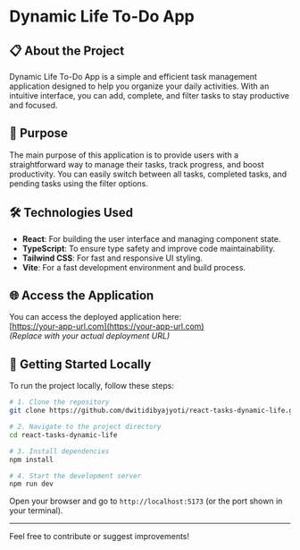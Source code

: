 # Dynamic Life To-Do App

## 📋 About the Project

Dynamic Life To-Do App is a simple and efficient task management application designed to help you organize your daily activities. With an intuitive interface, you can add, complete, and filter tasks to stay productive and focused.

## 🎯 Purpose

The main purpose of this application is to provide users with a straightforward way to manage their tasks, track progress, and boost productivity. You can easily switch between all tasks, completed tasks, and pending tasks using the filter options.

## 🛠️ Technologies Used

- **React**: For building the user interface and managing component state.
- **TypeScript**: To ensure type safety and improve code maintainability.
- **Tailwind CSS**: For fast and responsive UI styling.
- **Vite**: For a fast development environment and build process.

## 🌐 Access the Application

You can access the deployed application here:  
[https://your-app-url.com](https://your-app-url.com)  
*(Replace with your actual deployment URL)*

## 🚀 Getting Started Locally

To run the project locally, follow these steps:

```bash
# 1. Clone the repository
git clone https://github.com/dwitidibyajyoti/react-tasks-dynamic-life.git

# 2. Navigate to the project directory
cd react-tasks-dynamic-life

# 3. Install dependencies
npm install

# 4. Start the development server
npm run dev
```

Open your browser and go to `http://localhost:5173` (or the port shown in your terminal).

---

Feel free to contribute or suggest improvements!
